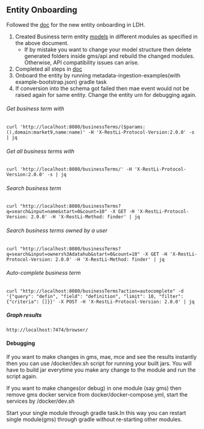 ## Entity Onboarding

Followed the [doc](../how/entity-onboarding.md) for the new entity onboarding in LDH.

1. Created Business term entity [models](../rfc/active/business_glossary/README.md) in different modules as specified in the above document.
    - If by mistake you want to change your model structure then delete generated folders inside gms/api and
      rebuild the changed modules. Otherwise, API compatibility issues can arise.
3. Completed all steps in [doc](../how/entity-onboarding.md)
2. Onboard the entity by running metadata-ingestion-examples(with example-bootstrap.json) gradle task
3. If conversion into the schema got failed then mae event would not be raised again for same entity. Change the entity urn for debugging again.


###### Get business term with 
```
curl 'http://localhost:8080/businessTerms/($params:(),domain:market9,name:name)' -H 'X-RestLi-Protocol-Version:2.0.0' -s | jq
```
###### Get all business terms with
```
curl 'http://localhost:8080/businessTerms/' -H 'X-RestLi-Protocol-Version:2.0.0' -s | jq
```
###### Search business term
```
curl "http://localhost:8080/businessTerms?q=search&input=name&start=0&count=10" -X GET -H 'X-RestLi-Protocol-Version: 2.0.0' -H 'X-RestLi-Method: finder' | jq
```

###### Search business terms owned by a user
```
curl "http://localhost:8080/businessTerms?q=search&input=owners%3Adatahub&start=0&count=10" -X GET -H 'X-RestLi-Protocol-Version: 2.0.0' -H 'X-RestLi-Method: finder' | jq
```
 
###### Auto-complete business term
```
curl "http://localhost:8080/businessTerms?action=autocomplete" -d '{"query": "defin", "field": "definition", "limit": 10, "filter": {"criteria": []}}' -X POST -H 'X-RestLi-Protocol-Version: 2.0.0' | jq
```

##### Graph results
```
http://localhost:7474/browser/
```

#### Debugging
If you want to make changes in gms, mae, mce and see the results instantly then you can use /docker/dev.sh script for running your built jars.
You will have to build jar everytime you make any change to the module and run the script again.

If you want to make changes(or debug) in one module (say gms) then remove gms docker service from docker/docker-compose.yml,
start the services by /docker/dev.sh

Start your single module through gradle task.In this way you can restart single module(gms) through gradle without re-starting other modules. 
  